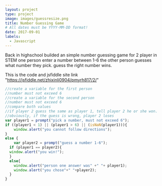 ```yaml
---
layout: project
type: project
image: images/guessresize.png
title: Number Guessing Game
# All dates must be YYYY-MM-DD format!
date: 2017-09-01
labels:
  - Javascript
---
```

Back in highschool builded an simple number guessing game for 2 player in STEM
one person enter a number between 1-6
the other person guesses what number they pick. 
guess the right number wins.

This is the code and jsfiddle site link
"https://jsfiddle.net/zhixinli0904/pmyrh817/2/"
```js
//create a variable for the first person
//number must not exceed 6
//create a variable for the second person
//number must not exceed 6
//compare both values
//if player 2 guess the same as player 1, tell player 2 he or she won.
//obviously, if the guess is wrong, player 2 loses
var player1 = prompt("pick a number, must not exceed 6");
if ((player1 < 1) || (player1 > 6) || (isNaN(player1))){
	window.alert("you cannot follow directions");
}
else {
	var player2 = prompt("guess a number 1-6");
  if (player1 == player2){
  window.alert("you win!");
  }
  else{
  	window.alert("person one answer was" +" "+ player1);
    window.alert("you chose"+" "+player2);
  }
}
```


